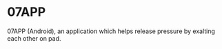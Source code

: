 # 07APP
07APP (Android), an application which helps release pressure by exalting each other on pad.
